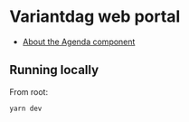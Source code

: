 # Variantdag web portal

- [About the Agenda component](./src/components/agenda/README.md)

## Running locally

From root:

```bash
yarn dev
```
